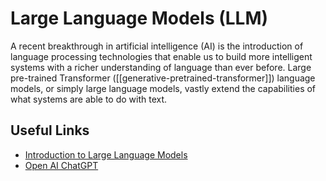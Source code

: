 # Large Language Models (LLM)

A recent breakthrough in artificial intelligence (AI) is the introduction of language processing technologies that enable us to build more intelligent systems with a richer understanding of language than ever before. Large pre-trained Transformer ([[generative-pretrained-transformer]]) language models, or simply large language models, vastly extend the capabilities of what systems are able to do with text.

## Useful Links
- [Introduction to Large Language Models
](https://docs.cohere.ai/docs/introduction-to-large-language-models)
- [Open AI ChatGPT](https://openai.com/blog/chatgpt/)
